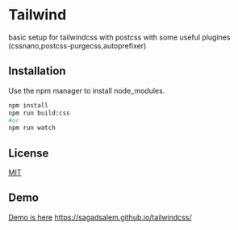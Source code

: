 # Tailwind

basic setup for tailwindcss with postcss with some useful plugines (cssnano,postcss-purgecss,autoprefixer)

## Installation

Use the npm manager to install node_modules.

```bash
npm install
npm run build:css
#or
npm run watch
```


## License
[MIT](https://choosealicense.com/licenses/mit/)


## Demo
[Demo is here](https://sagadsalem.github.io/tailwindcss/)
https://sagadsalem.github.io/tailwindcss/